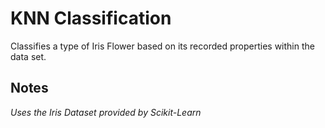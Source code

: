 # KNN Classification

Classifies a type of Iris Flower based on its recorded properties within the data set.

## Notes
_Uses the Iris Dataset provided by Scikit-Learn_